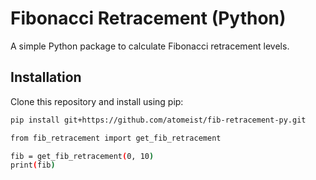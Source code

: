 # Fibonacci Retracement (Python)

A simple Python package to calculate Fibonacci retracement levels.

## Installation

Clone this repository and install using pip:

```bash
pip install git+https://github.com/atomeist/fib-retracement-py.git

from fib_retracement import get_fib_retracement

fib = get_fib_retracement(0, 10)
print(fib)
